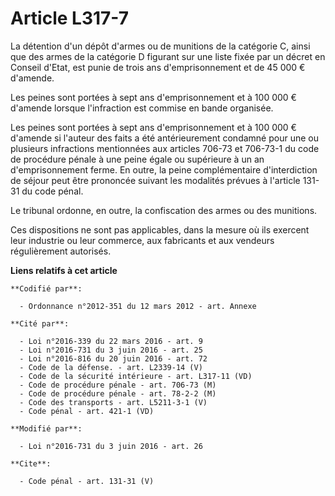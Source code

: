 # Article L317-7

La détention d'un dépôt d'armes ou de munitions de la catégorie C, ainsi que des armes de la catégorie D figurant sur une
liste fixée par un décret en Conseil d'Etat, est punie de trois ans d'emprisonnement et de 45 000 € d'amende. 

Les peines sont portées à sept ans d'emprisonnement et à 100 000 € d'amende lorsque l'infraction est commise en bande
organisée. 

Les peines sont portées à sept ans d'emprisonnement et à 100 000 € d'amende si l'auteur des faits a été antérieurement
condamné pour une ou plusieurs infractions mentionnées aux articles 706-73 et 706-73-1 du code de procédure pénale à une
peine égale ou supérieure à un an d'emprisonnement ferme. En outre, la peine complémentaire d'interdiction de séjour peut
être prononcée suivant les modalités prévues à l'article 131-31 du code pénal. 

Le tribunal ordonne, en outre, la confiscation des armes ou des munitions. 

Ces dispositions ne sont pas applicables, dans la mesure où ils exercent leur industrie ou leur commerce, aux fabricants et
aux vendeurs régulièrement autorisés.

**Liens relatifs à cet article**

	**Codifié par**:

	  - Ordonnance n°2012-351 du 12 mars 2012 - art. Annexe

	**Cité par**:

	  - Loi n°2016-339 du 22 mars 2016 - art. 9
	  - Loi n°2016-731 du 3 juin 2016 - art. 25
	  - Loi n°2016-816 du 20 juin 2016 - art. 72
	  - Code de la défense. - art. L2339-14 (V)
	  - Code de la sécurité intérieure - art. L317-11 (VD)
	  - Code de procédure pénale - art. 706-73 (M)
	  - Code de procédure pénale - art. 78-2-2 (M)
	  - Code des transports - art. L5211-3-1 (V)
	  - Code pénal - art. 421-1 (VD)

	**Modifié par**:

	  - Loi n°2016-731 du 3 juin 2016 - art. 26

	**Cite**:

	  - Code pénal - art. 131-31 (V)
